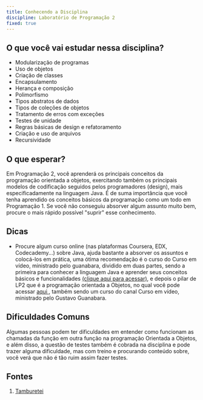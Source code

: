 ```yaml
---
title: Conhecendo a Disciplina
discipline: Laboratório de Programação 2
fixed: true
---
```


## O que você vai estudar nessa disciplina?

- Modularização de programas
- Uso de objetos
- Criação de classes
- Encapsulamento
- Herança e composição
- Polimorfismo
- Tipos abstratos de dados
- Tipos de coleções de objetos
- Tratamento de erros com exceções
- Testes de unidade
- Regras básicas de design e refatoramento
- Criação e uso de arquivos
- Recursividade

## O que esperar?
Em Programação 2, você aprenderá os principais conceitos da programação orientada a objetos, exercitando também os principais modelos de codificação seguidos pelos programadores (design), mais especificadamente na linguagem Java. É de suma importância que você tenha aprendido os conceitos básicos da programação como um todo em Programação 1. Se você não conseguiu absorver algum assunto muito bem, procure o mais rápido possível "suprir" esse conhecimento.

## Dicas
- Procure algum curso online (nas plataformas Coursera, EDX, Codecademy...) sobre Java, ajuda bastante a absorver os assuntos e colocá-los em prática, uma ótima recomendação é o curso do Curso em vídeo, ministrado pelo guanabara, dividido em duas partes, sendo a primeira para conhecer a linguagem Java e aprender seus conceitos básicos e funcionalidades <a href="https://www.youtube.com/watch?v=sTX0UEplF54&list=PLJH2yd19u4hzRtpzm2dDCWZx58UrE85ye" target="_blank">(clique aqui para acessar)</a>, e depois o pilar de LP2 que é a programação orientada a Objetos, no qual você pode acessar <a href="https://www.youtube.com/watch?v=KlIL63MeyMY&list=PLHz_AreHm4dkqe2aR0tQK74m8SFe-aGsY" target="_blank"> aqui </a>, também sendo um curso do canal Curso em vídeo, ministrado pelo Gustavo Guanabara.


## Dificuldades Comuns

Algumas pessoas podem ter dificuldades em entender como funcionam as chamadas da função em outra função na programação Orientada a Objetos, e além disso, a questão de testes também é cobrada na disciplina e pode trazer alguma dificuldade, mas com  treino e procurando conteúdo sobre, você verá que não é tão ruim assim fazer testes.

## Fontes 

1. <a href= "https://github.com/OpenDevUFCG/Tamburetei" target="_blank"> Tamburetei </a>

